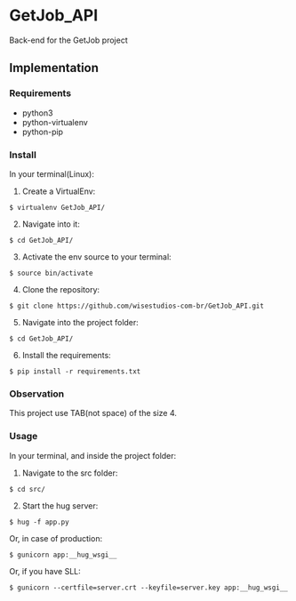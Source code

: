 # GetJob_API
Back-end for the GetJob project


## Implementation

### Requirements

* python3
* python-virtualenv
* python-pip
### Install

In your terminal(Linux):

1. Create a VirtualEnv:
```
$ virtualenv GetJob_API/
```
2. Navigate into it:
```
$ cd GetJob_API/
```
3. Activate the env source to your terminal:
```
$ source bin/activate
```
4. Clone the repository:
```
$ git clone https://github.com/wisestudios-com-br/GetJob_API.git
```
5. Navigate into the project folder:
```
$ cd GetJob_API/
```
6. Install the requirements:
```
$ pip install -r requirements.txt
```

### Observation
This project use TAB(not space) of the size 4.

### Usage
In your terminal, and inside the project folder:

1. Navigate to the src folder:
```
$ cd src/
```
2. Start the hug server:
```
$ hug -f app.py
```
Or, in case of production:
```
$ gunicorn app:__hug_wsgi__
```
Or, if you have SLL:
```
$ gunicorn --certfile=server.crt --keyfile=server.key app:__hug_wsgi__
```
